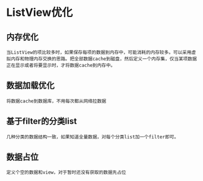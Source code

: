 # ListView优化

## 内存优化
    当ListView的项比较多时，如果保存每项的数据到内存中，可能消耗的内存较多。可以采用虚拟内存和物理内存交换的思路。把全部数据cache到磁盘，然后定义一个内存集，仅当某项数据正在显示或者将要显示时，才将数据cache到内存中。

## 数据加载优化
    将数据cache到数据库，不用每次都从网络拉数据

## 基于filter的分类list
    几种分类的数据结构一致，如果知道全量数据，对每个分类list加一个filter即可。

## 数据占位
    定义个空的数据和view，对于暂时还没有获取的数据先占位